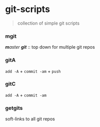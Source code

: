 # git-scripts

> collection of simple git scripts

### mgit
***m**aster **git*** :: top down for multiple git repos

### gitA
`add -A` + `commit -am` + `push`

### gitC
`add -A` + `commit -am`

### getgits
soft-links to all git repos
